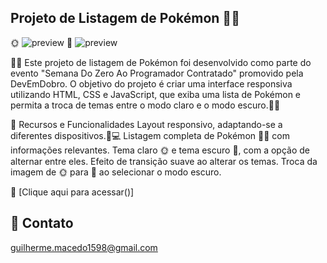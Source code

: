 ## Projeto de Listagem de Pokémon 🐱‍🐉

🌞
![preview](.github/previewSun.png)
🌙
![preview](.github/previewMoon.png)

🚀🚀 Este projeto de listagem de Pokémon foi desenvolvido como parte do evento "Semana Do Zero Ao Programador Contratado" promovido pela DevEmDobro. O objetivo do projeto é criar uma interface responsiva utilizando HTML, CSS e JavaScript, que exiba uma lista de Pokémon e permita a troca de temas entre o modo claro e o modo escuro.🚀🚀

🔨 Recursos e Funcionalidades
Layout responsivo, adaptando-se a diferentes dispositivos.📱💻
Listagem completa de Pokémon 🐱‍🐉 com informações relevantes.
Tema claro 🌞 e tema escuro 🌙, com a opção de alternar entre eles.
Efeito de transição suave ao alterar os temas.
Troca da imagem de 🌞 para 🌙 ao selecionar o modo escuro.

🔗 [Clique aqui para acessar()]



## 📧 Contato
guilherme.macedo1598@gmail.com